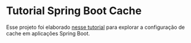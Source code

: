 # Tutorial Spring Boot Cache

Esse projeto foi elaborado [nesse tutorial]() para explorar a configuração de cache em aplicações Spring Boot.
